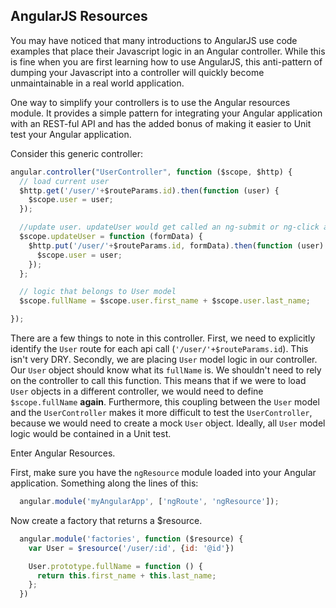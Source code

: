 ## AngularJS Resources

You may have noticed that many introductions to AngularJS use code examples that place their Javascript logic in an Angular controller. While this is fine when you are first learning how to use AngularJS, this anti-pattern of dumping your Javascript into a controller will quickly become unmaintainable in a real world application.

One way to simplify your controllers is to use the Angular resources module. It provides a simple pattern for integrating your Angular application with an REST-ful API and has the added bonus of making it easier to Unit test your Angular application.

Consider this generic controller:

```javascript
angular.controller("UserController", function ($scope, $http) {
  // load current user
  $http.get('/user/'+$routeParams.id).then(function (user) {
    $scope.user = user;
  });

  //update user. updateUser would get called an ng-submit or ng-click action in a template
  $scope.updateUser = function (formData) {
    $http.put('/user/'+$routeParams.id, formData).then(function (user) {
      $scope.user = user;
    });
  };

  // logic that belongs to User model
  $scope.fullName = $scope.user.first_name + $scope.user.last_name;

});

```

There are a few things to note in this controller. First, we need to explicitly identify the `User` route for each api call (`'/user/'+$routeParams.id`). This isn't very DRY. Secondly, we are placing `User` model logic in our controller. Our `User` object should know what its `fullName` is. We shouldn't need to rely on the controller to call this function. This means that if we were to load `User` objects in a different controller, we would need to define `$scope.fullName` __again__. Furthermore, this coupling between the `User` model and the `UserController` makes it more difficult to test the `UserController`, because we would need to create a mock `User` object. Ideally, all `User` model logic would be contained in a Unit test.

Enter Angular Resources.

First, make sure you have the `ngResource` module loaded into your Angular application. Something along the lines of this:
```javascript
  angular.module('myAngularApp', ['ngRoute', 'ngResource']);
```

Now create a factory that returns a $resource.
```javascript
  angular.module('factories', function ($resource) {
    var User = $resource('/user/:id', {id: '@id'})

    User.prototype.fullName = function () {
      return this.first_name + this.last_name;
    };
  })
```
